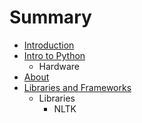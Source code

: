 # Summary

* [Introduction](README.md)
* [Intro to Python](intro_to_python.md)
   * Hardware
* [About](about.md)
* [Libraries and Frameworks](libraries_and_frameworks.md)
   * Libraries
       * NLTK

